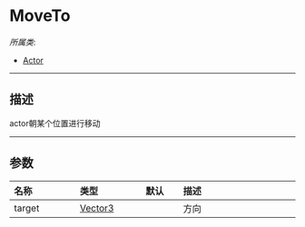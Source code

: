 # MoveTo

*所属类*:
* [Actor](/Api/Classes/Role/Actor.md)
------------------------------------------------------------------------------------------
## 描述

actor朝某个位置进行移动

------------------------------------------------------------------------------------------
## 参数

|<div style="width:100px">名称</div>|<div style="width:100px">类型</div>|<div style="width:50px">默认</div>|<div style="width:350px">描述</div>|
|:---|:---|:---|:---|
|target|[Vector3](/Api/DataType/Vector3.md)||方向|
